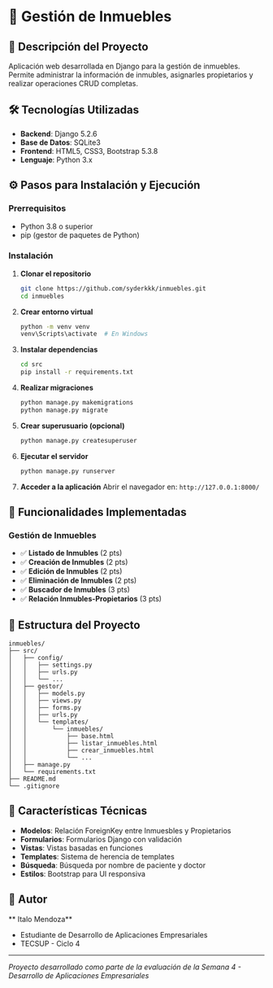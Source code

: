 # 🏥 Gestión de Inmuebles

## 📖 Descripción del Proyecto
Aplicación web desarrollada en Django para la gestión de inmuebles. Permite administrar la información de inmubles, asignarles propietarios y realizar operaciones CRUD completas.

## 🛠️ Tecnologías Utilizadas
- **Backend**: Django 5.2.6
- **Base de Datos**: SQLite3
- **Frontend**: HTML5, CSS3, Bootstrap 5.3.8
- **Lenguaje**: Python 3.x

## ⚙️ Pasos para Instalación y Ejecución

### Prerrequisitos
- Python 3.8 o superior
- pip (gestor de paquetes de Python)

### Instalación
1. **Clonar el repositorio**
   ```bash
   git clone https://github.com/syderkkk/inmuebles.git
   cd inmuebles
   ```

2. **Crear entorno virtual**
   ```bash
   python -m venv venv
   venv\Scripts\activate  # En Windows
   ```

3. **Instalar dependencias**
   ```bash
   cd src
   pip install -r requirements.txt
   ```

4. **Realizar migraciones**
   ```bash
   python manage.py makemigrations
   python manage.py migrate
   ```

5. **Crear superusuario (opcional)**
   ```bash
   python manage.py createsuperuser
   ```

6. **Ejecutar el servidor**
   ```bash
   python manage.py runserver
   ```

7. **Acceder a la aplicación**
   Abrir el navegador en: `http://127.0.0.1:8000/`

## 🚀 Funcionalidades Implementadas

### Gestión de Inmuebles
- ✅ **Listado de Inmubles** (2 pts)
- ✅ **Creación de Inmubles** (2 pts)
- ✅ **Edición de Inmubles** (2 pts)
- ✅ **Eliminación de Inmubles** (2 pts)
- ✅ **Buscador de Inmubles** (3 pts)
- ✅ **Relación Inmubles-Propietarios** (3 pts)


## 📁 Estructura del Proyecto
```
inmuebles/
├── src/
│   ├── config/
│   │   ├── settings.py
│   │   ├── urls.py
│   │   └── ...
│   ├── gestor/
│   │   ├── models.py
│   │   ├── views.py
│   │   ├── forms.py
│   │   ├── urls.py
│   │   └── templates/
│   │       └── inmuebles/
│   │           ├── base.html
│   │           ├── listar_inmuebles.html
│   │           ├── crear_inmuebles.html
│   │           └── ...
│   ├── manage.py
│   └── requirements.txt
├── README.md
└── .gitignore
```

## 🔧 Características Técnicas
- **Modelos**: Relación ForeignKey entre Inmuesbles y Propietarios
- **Formularios**: Formularios Django con validación
- **Vistas**: Vistas basadas en funciones
- **Templates**: Sistema de herencia de templates
- **Búsqueda**: Búsqueda por nombre de paciente y doctor
- **Estilos**: Bootstrap para UI responsiva

## 🙌 Autor
** Italo Mendoza**
- Estudiante de Desarrollo de Aplicaciones Empresariales
- TECSUP - Ciclo 4

---
*Proyecto desarrollado como parte de la evaluación de la Semana 4 - Desarrollo de Aplicaciones Empresariales*